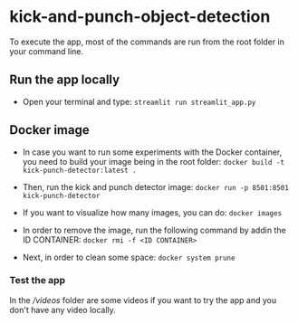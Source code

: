 # kick-and-punch-object-detection

To execute the app, most of the commands are run from the root folder in your command line.

## Run the app locally

- Open your terminal and type:
``streamlit run streamlit_app.py``

## Docker image

- In case you want to run some experiments with the Docker container, you need to build your image being in the root folder:
``docker build -t kick-punch-detector:latest .``

- Then, run the kick and punch detector image:
``docker run -p 8501:8501 kick-punch-detector``

- If you want to visualize how many images, you can do: ``docker images``

- In order to remove the image, run the following command by addin the ID CONTAINER: ``docker rmi -f <ID CONTAINER>``

- Next, in order to clean some space: ``docker system prune``

### Test the app

In the */videos* folder are some videos if you want to try the app and you don't have any video locally.
